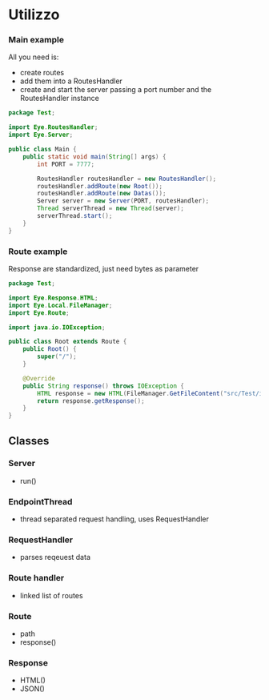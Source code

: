 # Utilizzo

### Main example

All you need is:

- create routes
- add them into a RoutesHandler
- create and start the server passing a port number and the RoutesHandler instance

```java
package Test;

import Eye.RoutesHandler;
import Eye.Server;

public class Main {
	public static void main(String[] args) {
		int PORT = 7777;

		RoutesHandler routesHandler = new RoutesHandler();
		routesHandler.addRoute(new Root());
		routesHandler.addRoute(new Datas());
		Server server = new Server(PORT, routesHandler);
		Thread serverThread = new Thread(server);
		serverThread.start();
	}
}
```

### Route example

Response are standardized, just need bytes as parameter

```java
package Test;

import Eye.Response.HTML;
import Eye.Local.FileManager;
import Eye.Route;

import java.io.IOException;

public class Root extends Route {
	public Root() {
		super("/");
	}

	@Override
	public String response() throws IOException {
		HTML response = new HTML(FileManager.GetFileContent("src/Test/index.html"));
		return response.getResponse();
	}
}

```

## Classes

### Server

- run()

### EndpointThread

- thread separated request handling, uses RequestHandler

### RequestHandler

- parses reqeuest data

### Route handler

- linked list of routes

### Route

- path
- response()

### Response

- HTML()
- JSON()
